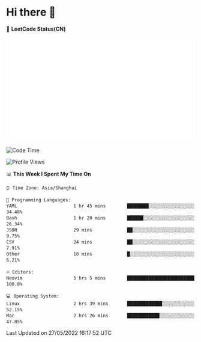 # Hi there 👋

📝 **LeetCode Status(CN)**

![wsmbsbbz's LeetCode status](https://github.com/wsmbsbbz/wsmbsbbz/blob/main/status.svg)

<!--
**wsmbsbbz/wsmbsbbz** is a ✨ _special_ ✨ repository because its `README.md` (this file) appears on your GitHub profile.

Here are some ideas to get you started:

- 🔭 I’m currently working on ...
- 🌱 I’m currently learning ...
- 👯 I’m looking to collaborate on ...
- 🤔 I’m looking for help with ...
- 💬 Ask me about ...
- 📫 How to reach me: ...
- 😄 Pronouns: ...
- ⚡ Fun fact: ...
-->
<!--START_SECTION:waka-->
![Code Time](http://img.shields.io/badge/Code%20Time-0%20secs-blue)

![Profile Views](http://img.shields.io/badge/Profile%20Views-27-blue)

📊 **This Week I Spent My Time On** 

```text
⌚︎ Time Zone: Asia/Shanghai

💬 Programming Languages: 
YAML                     1 hr 45 mins        ████████░░░░░░░░░░░░░░░░░   34.48% 
Bash                     1 hr 20 mins        ██████░░░░░░░░░░░░░░░░░░░   26.34% 
JSON                     29 mins             ██░░░░░░░░░░░░░░░░░░░░░░░   9.75% 
CSV                      24 mins             ██░░░░░░░░░░░░░░░░░░░░░░░   7.91% 
Other                    18 mins             █░░░░░░░░░░░░░░░░░░░░░░░░   6.21%

🔥 Editors: 
Neovim                   5 hrs 5 mins        █████████████████████████   100.0%

💻 Operating System: 
Linux                    2 hrs 39 mins       █████████████░░░░░░░░░░░░   52.15% 
Mac                      2 hrs 26 mins       ████████████░░░░░░░░░░░░░   47.85%

```


 Last Updated on 27/05/2022 16:17:52 UTC
<!--END_SECTION:waka-->
